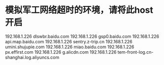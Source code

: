 # 模拟军工网络超时的环境，请将此host开启

192.168.1.226 dlswbr.baidu.com
192.168.1.226 gsp0.baidu.com
192.168.1.226 api.map.baidu.com
192.168.1.226 sentry.z-trip.cn
192.168.1.226 umini.shujupie.com
192.168.1.226 miao.baidu.com
192.168.1.226 px.effirst.com
192.168.1.226 g.alicdn.com
192.168.1.226 tem-front-log.cn-shanghai.log.aliyuncs.com
